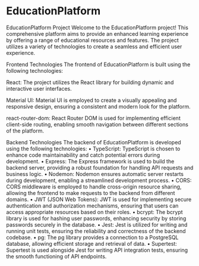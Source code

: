 # EducationPlatform


EducationPlatform Project
Welcome to the EducationPlatform project! This comprehensive platform aims to provide an enhanced learning experience by offering a range of educational resources and features. The project utilizes a variety of technologies to create a seamless and efficient user experience.

Frontend Technologies
The frontend of EducationPlatform is built using the following technologies:

React: The project utilizes the React library for building dynamic and interactive user interfaces.

Material UI: Material UI is employed to create a visually appealing and responsive design, ensuring a consistent and modern look for the platform.

react-router-dom: React Router DOM is used for implementing efficient client-side routing, enabling smooth navigation between different sections of the platform.

Backend Technologies
The backend of EducationPlatform is developed using the following technologies:
•	TypeScript: TypeScript is chosen to enhance code maintainability and catch potential errors during development.
•	Express: The Express framework is used to build the backend server, providing a robust foundation for handling API requests and business logic.
•	Nodemon: Nodemon ensures automatic server restarts during development, enabling a streamlined development process.
•	CORS: CORS middleware is employed to handle cross-origin resource sharing, allowing the frontend to make requests to the backend from different domains.
•	JWT (JSON Web Tokens): JWT is used for implementing secure authentication and authorization mechanisms, ensuring that users can access appropriate resources based on their roles.
•	bcrypt: The bcrypt library is used for hashing user passwords, enhancing security by storing passwords securely in the database.
•	Jest: Jest is utilized for writing and running unit tests, ensuring the reliability and correctness of the backend codebase.
•	pg: The pg library provides a connection to a PostgreSQL database, allowing efficient storage and retrieval of data.
•	Supertest: Supertest is used alongside Jest for writing API integration tests, ensuring the smooth functioning of API endpoints.
